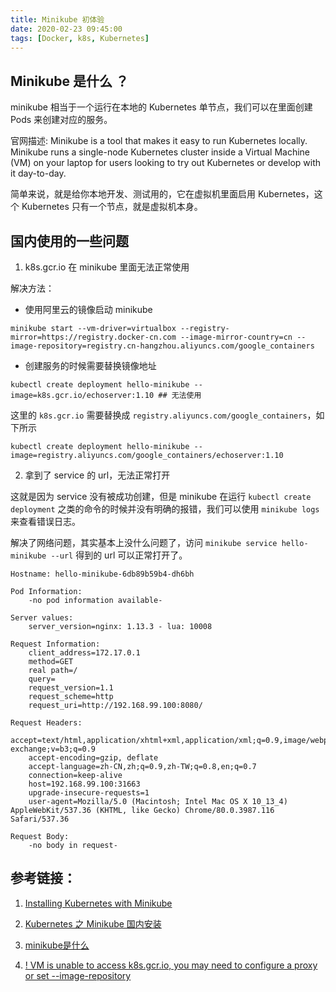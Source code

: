 ```yaml
---
title: Minikube 初体验
date: 2020-02-23 09:45:00
tags: [Docker, k8s, Kubernetes]
---
```


## Minikube 是什么 ？

minikube 相当于一个运行在本地的 Kubernetes 单节点，我们可以在里面创建 Pods 来创建对应的服务。

官网描述: Minikube is a tool that makes it easy to run Kubernetes locally. Minikube runs a single-node Kubernetes cluster inside a Virtual Machine (VM) on your laptop for users looking to try out Kubernetes or develop with it day-to-day.

简单来说，就是给你本地开发、测试用的，它在虚拟机里面启用 Kubernetes，这个 Kubernetes 只有一个节点，就是虚拟机本身。 


## 国内使用的一些问题

1. k8s.gcr.io 在 minikube 里面无法正常使用

解决方法：

* 使用阿里云的镜像启动 minikube

```
minikube start --vm-driver=virtualbox --registry-mirror=https://registry.docker-cn.com --image-mirror-country=cn --image-repository=registry.cn-hangzhou.aliyuncs.com/google_containers
```

* 创建服务的时候需要替换镜像地址

```
kubectl create deployment hello-minikube --image=k8s.gcr.io/echoserver:1.10 ## 无法使用
```

这里的 `k8s.gcr.io` 需要替换成 `registry.aliyuncs.com/google_containers`，如下所示

```
kubectl create deployment hello-minikube --image=registry.aliyuncs.com/google_containers/echoserver:1.10
```

2. 拿到了 service 的 url，无法正常打开

这就是因为 service 没有被成功创建，但是 minikube 在运行 `kubectl create deployment` 之类的命令的时候并没有明确的报错，我们可以使用 `minikube logs` 来查看错误日志。

解决了网络问题，其实基本上没什么问题了，访问 `minikube service hello-minikube --url` 得到的 url 可以正常打开了。

```
Hostname: hello-minikube-6db89b59b4-dh6bh

Pod Information:
	-no pod information available-

Server values:
	server_version=nginx: 1.13.3 - lua: 10008

Request Information:
	client_address=172.17.0.1
	method=GET
	real path=/
	query=
	request_version=1.1
	request_scheme=http
	request_uri=http://192.168.99.100:8080/

Request Headers:
	accept=text/html,application/xhtml+xml,application/xml;q=0.9,image/webp,image/apng,*/*;q=0.8,application/signed-exchange;v=b3;q=0.9
	accept-encoding=gzip, deflate
	accept-language=zh-CN,zh;q=0.9,zh-TW;q=0.8,en;q=0.7
	connection=keep-alive
	host=192.168.99.100:31663
	upgrade-insecure-requests=1
	user-agent=Mozilla/5.0 (Macintosh; Intel Mac OS X 10_13_4) AppleWebKit/537.36 (KHTML, like Gecko) Chrome/80.0.3987.116 Safari/537.36

Request Body:
	-no body in request-
```


## 参考链接：

1. [Installing Kubernetes with Minikube](https://kubernetes.io/docs/setup/learning-environment/minikube/)

2. [Kubernetes 之 Minikube 国内安装](https://www.inlighting.org/2020/install-minikube-in-china.html)

3. [minikube是什么](https://www.cnblogs.com/liyuanhong/p/10143157.html)

4. [! VM is unable to access k8s.gcr.io, you may need to configure a proxy or set --image-repository](https://github.com/kubernetes/minikube/issues/5860)


